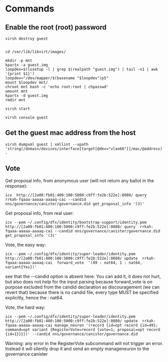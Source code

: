 # Commands

## Enable the root (root) password

```
virsh destroy guest


cd /var/lib/libvirt/images/

mkdir -p mnt
kpartx -a guest.img
loopdev=$(losetup -l | grep $(realpath "guest.img") | tail -n1 | awk '{print $1}')
loopdev="/dev/mapper/$(basename "$loopdev")p5"
mount $loopdev mnt/
chroot mnt bash -c 'echo root:root | chpasswd'
umount mnt
kpartx -d guest.img
rmdir mnt

virsh start

virsh console guest
```

## Get the guest mac address from the host

```
virsh dumpxml guest | xmllint --xpath 'string(/domain/devices/interface[target[@dev="vlan66"]]/mac/@address)' -
```

## Vote

Get proposal info, from anonymous user (will not return any ballot in the response):
```
icx  http://[2a00:fb01:400:100:5000:c9ff:fe2b:522e]:8080/ query  rrkah-fqaaa-aaaaa-aaaaq-cai --candid nns/governance/canister/governance.did get_proposal_info '(3)'
```

Get proposal info, from real user:
```
icx --pem ~/.config/dfx/identity/bootstrap-support/identity.pem http://[2a00:fb01:400:100:5000:c9ff:fe2b:522e]:8080/ query  rrkah-fqaaa-aaaaa-aaaaq-cai --candid nns/governance/canister/governance.did get_proposal_info '(3)'
```

Vote, the easy way:
```
icx --pem ~/.config/dfx/identity/super-leader/identity.pem http://[2a00:fb01:400:100:5000:c9ff:fe2b:522e]:8080/ update  rrkah-fqaaa-aaaaa-aaaaq-cai  forward_vote  '(49 : nat64, 1 : nat64, variant{Yes})'
```

see that the --candid option is absent here. You can add it, it does not hurt, but also does not help for the input parsing because forward_vote is on purpose excluded from the candid declaration as discouragement (we can revert that)
because there is no candid file, every type MUST be specified explicitly, hence the : nat64.

Vote, the hard way:
```
icx --pem ~/.config/dfx/identity/super-leader/identity.pem http://[2a00:fb01:400:100:5000:c9ff:fe2b:522e]:8080/ update  rrkah-fqaaa-aaaaa-aaaaq-cai manage_neuron '(record {id=opt record {id=49}; command=opt variant {RegisterVote=record {vote=1; proposal=opt record {id=1}}}})' --candid nns/governance/canister/governance.did
```

Warning: any error in the RegisterVote subcommand will not trigger an error. Instead it will silently drop it and send an empty manageneuron to the governance canister
